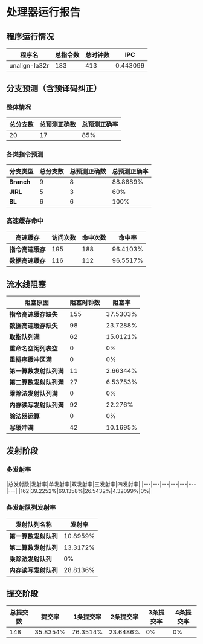 # 处理器运行报告
## 程序运行情况
|程序名|总指令数|总时钟数|IPC|
|---|---|---|---|
|unalign-la32r|183|413|0.443099|

## 分支预测（含预译码纠正）
### 整体情况
|总分支数|总预测正确数|总预测正确率|
|---|---|---|
|20|17|85%|

### 各类指令预测
|分支类型|总分支数|总预测正确数|总预测正确率|
|---|---|---|---|
|**Branch**| 9 | 8 | 88.8889%|
|**JIRL**| 5 | 3 | 60%|
|**BL**| 6 | 6 | 100%|

### 高速缓存命中
|高速缓存|访问次数|命中次数|命中率|
|---|---|---|---|
|**指令高速缓存**| 195 | 188 | 96.4103%|
|**数据高速缓存**| 116 | 112 | 96.5517%|
## 流水线阻塞
|阻塞原因|阻塞时钟数|阻塞率|
|---|---|---|
|**指令高速缓存缺失**| 155 | 37.5303%|
|**数据高速缓存缺失**| 98 | 23.7288%|
|**取指队列满**| 62 | 15.0121%|
|**重命名空闲列表空**|0 | 0%|
|**重排序缓冲区满**|0 | 0%|
|**第一算数发射队列满**|11 | 2.66344%|
|**第二算数发射队列满**|27 | 6.53753%|
|**乘除法发射队列满**|0 | 0%|
|**内存读写发射队列满**|92 | 22.276%|
|**除法器运算**|0 | 0%|
|**写缓冲满**|42 | 10.1695%|

## 发射阶段
### 多发射率
|总发射数|发射率|单发射率|双发射率|三发射率|四发射率|
|---|---|---|---|---|---|---|
|162|39.2252%|69.1358%|26.5432%|4.32099%|0%|

### 各发射队列发射率
|发射队列名称|发射率|
|---|---|
|**第一算数发射队列**|10.8959%|
|**第二算数发射队列**|13.3172%|
|**乘除法发射队列**|0%|
|**内存读写发射队列**|28.8136%|

## 提交阶段
|总提交数|提交率|1条提交率|2条提交率|3条提交率|4条提交率|
|---|---|---|---|---|---|
|148|35.8354%|76.3514%|23.6486%|0%|0%|
